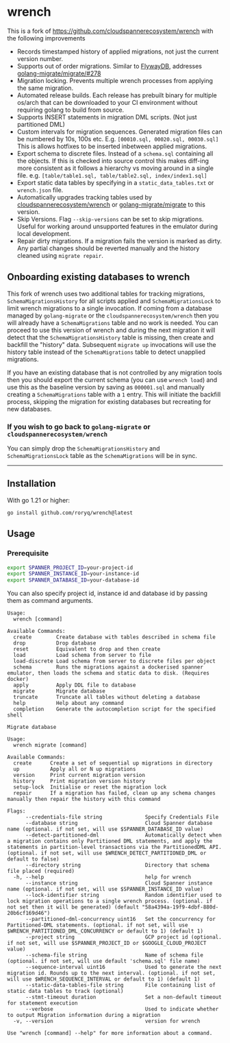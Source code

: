 # wrench

This is a fork of https://github.com/cloudspannerecosystem/wrench with the following improvements

- Records timestamped history of applied migrations, not just the current version number.
- Supports out of order migrations. Similar to [FlywayDB](https://flywaydb.org/documentation/commandline/migrate#outOfOrder), addresses [golang-migrate/migrate/#278](https://github.com/golang-migrate/migrate/issues/278)
- Migration locking. Prevents multiple wrench processes from applying the same migration.
- Automated release builds. Each release has prebuilt binary for multiple os/arch that can be downloaded to your CI environment without requiring golang to build from source.
- Supports INSERT statements in migration DML scripts. (Not just partitioned DML)
- Custom intervals for migration sequences. Generated migration files can be numbered by 10s, 100s etc. E.g. `[00010.sql, 00020.sql, 00030.sql]` This is allows hotfixes to be inserted inbetween applied migrations.
- Export schema to discrete files. Instead of a `schema.sql` containing all the objects. If this is checked into source control this makes diff-ing more consistent as it follows a hierarchy vs moving around in a single file. e.g. `[table/table1.sql, table/table2.sql, index/index1.sql]`
- Export static data tables by specifying in a `static_data_tables.txt` or `wrench.json` file.
- Automatically upgrades tracking tables used by [cloudspannerecosystem/wrench](https://github.com/cloudspannerecosystem/wrench) or [golang-migrate/migrate](https://github.com/golang-migrate/migrate) to this version.
- Skip Versions. Flag `--skip-versions` can be set to skip migrations. Useful for working around unsupported features in the emulator during local development.
- Repair dirty migrations. If a migration fails the version is marked as dirty. Any partial changes should be reverted manually and the history cleaned
using `migrate repair`.

## Onboarding existing databases to wrench

This fork of wrench uses two additional tables for tracking migrations, `SchemaMigrationsHistory` for all scripts
applied and `SchemaMigrationsLock` to limit wrench migrations to a single invocation.
If coming from a database managed by `golang-migrate` or the `cloudspannerecosystem/wrench` then you will already have a
`SchemaMigrations` table and no work is needed. You can proceed to use this version of wrench and during the next migration
it will detect that the `SchemaMigrationsHistory` table is missing, then create and backfill the "history" data.
Subsequent `migrate up` invocations will use the history table instead of the `SchemaMigrations` table to detect unapplied
migrations.

If you have an existing database that is not controlled by any migration tools then you should export the current schema
(you can use `wrench load`) and use this as the baseline version by saving as `000001.sql` and manually creating a
`SchemaMigrations` table with a `1` entry. This will initiate the backfill process, skipping the migration for existing
databases but recreating for new databases.

### If you wish to go back to `golang-migrate` or `cloudspannerecosystem/wrench`
You can simply drop the `SchemaMigrationsHistory` and `SchemaMigrationsLock` table as the `SchemaMigrations` will be in sync.
___

## Installation

With go 1.21 or higher:

```shell
go install github.com/roryq/wrench@latest
```

## Usage

### Prerequisite

```sh
export SPANNER_PROJECT_ID=your-project-id
export SPANNER_INSTANCE_ID=your-instance-id
export SPANNER_DATABASE_ID=your-database-id
```

You can also specify project id, instance id and database id by passing them as command arguments.

<!--usage-shell-->
```
Usage:
  wrench [command]

Available Commands:
  create        Create database with tables described in schema file
  drop          Drop database
  reset         Equivalent to drop and then create
  load          Load schema from server to file
  load-discrete Load schema from server to discrete files per object
  schema        Runs the migrations against a dockerised spanner emulator, then loads the schema and static data to disk. (Requires docker)
  apply         Apply DDL file to database
  migrate       Migrate database
  truncate      Truncate all tables without deleting a database
  help          Help about any command
  completion    Generate the autocompletion script for the specified shell

Migrate database

Usage:
  wrench migrate [command]

Available Commands:
  create      Create a set of sequential up migrations in directory
  up          Apply all or N up migrations
  version     Print current migration version
  history     Print migration version history
  setup-lock  Initialise or reset the migration lock
  repair      If a migration has failed, clean up any schema changes manually then repair the history with this command

Flags:
      --credentials-file string              Specify Credentials File
      --database string                      Cloud Spanner database name (optional. if not set, will use $SPANNER_DATABASE_ID value)
      --detect-partitioned-dml               Automatically detect when a migration contains only Partitioned DML statements, and apply the statements in partition-level transactions via the PartitionedDML API. (optional. if not set, will use $WRENCH_DETECT_PARTITIONED_DML or default to false)
      --directory string                     Directory that schema file placed (required)
  -h, --help                                 help for wrench
      --instance string                      Cloud Spanner instance name (optional. if not set, will use $SPANNER_INSTANCE_ID value)
      --lock-identifier string               Random identifier used to lock migration operations to a single wrench process. (optional. if not set then it will be generated) (default "58a4394a-19f9-4dbf-880d-20b6cf169d46")
      --partitioned-dml-concurrency uint16   Set the concurrency for Partitioned-DML statements. (optional. if not set, will use $WRENCH_PARTITIONED_DML_CONCURRENCY or default to 1) (default 1)
      --project string                       GCP project id (optional. if not set, will use $SPANNER_PROJECT_ID or $GOOGLE_CLOUD_PROJECT value)
      --schema-file string                   Name of schema file (optional. if not set, will use default 'schema.sql' file name)
      --sequence-interval uint16             Used to generate the next migration id. Rounds up to the next interval. (optional. if not set, will use $WRENCH_SEQUENCE_INTERVAL or default to 1) (default 1)
      --static-data-tables-file string       File containing list of static data tables to track (optional)
      --stmt-timeout duration                Set a non-default timeout for statement execution
      --verbose                              Used to indicate whether to output Migration information during a migration
  -v, --version                              version for wrench

Use "wrench [command] --help" for more information about a command.
```